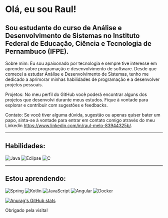# Olá, eu sou Raul!
## Sou estudante do curso de Análise e Desenvolvimento de Sistemas no Instituto Federal de Educação, Ciência e Tecnologia de Pernambuco (IFPE).

Sobre mim:
Eu sou apaixonado por tecnologia e sempre tive interesse em aprender sobre programação e desenvolvimento de software. Desde que comecei a estudar Análise e Desenvolvimento de Sistemas, tenho me dedicado a aprimorar minhas habilidades de programação e a desenvolver projetos pessoais.

Projetos:
No meu perfil do GitHub você poderá encontrar alguns dos projetos que desenvolvi durante meus estudos. Fique à vontade para explorar e contribuir com sugestões e feedbacks.

Contato:
Se você tiver alguma dúvida, sugestão ou apenas quiser bater um papo, sinta-se à vontade para entrar em contato comigo através do meu Linkedin  https://www.linkedin.com/in/raul-melo-83944325b/.

----------------------------------------------------------------------------------
## Habilidades:
![Java](https://img.shields.io/badge/java-%23ED8B00.svg?style=for-the-badge&logo=java&logoColor=white)
![Eclipse](https://img.shields.io/badge/Eclipse-FE7A16.svg?style=for-the-badge&logo=Eclipse&logoColor=white)
![C](https://img.shields.io/badge/c-%2300599C.svg?style=for-the-badge&logo=c&logoColor=white)

----------------------------------------------------------------------------------
## Estou aprendendo:
![Spring](https://img.shields.io/badge/spring-%236DB33F.svg?style=for-the-badge&logo=spring&logoColor=white)
![Kotlin](https://img.shields.io/badge/kotlin-%237F52FF.svg?style=for-the-badge&logo=kotlin&logoColor=white)
![JavaScript](https://img.shields.io/badge/javascript-%23323330.svg?style=for-the-badge&logo=javascript&logoColor=%23F7DF1E)
![Angular](https://img.shields.io/badge/angular-%23DD0031.svg?style=for-the-badge&logo=angular&logoColor=white)
![Docker](https://img.shields.io/badge/docker-%230db7ed.svg?style=for-the-badge&logo=docker&logoColor=white)

[![Anurag's GitHub stats](https://github-readme-stats.vercel.app/api?username=MaedreV)](https://github.com/MaedreV/github-readme-stats)



Obrigado pela visita!
